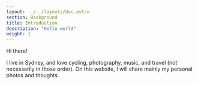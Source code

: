 ```yaml
---
layout: ../../layouts/doc.astro
section: Background
title: Introduction
description: "Hello world"
weight: 1
---
```

Hi there!

I live in Sydney, and love cycling, photography, music, and travel (not necessarily in those order). On this website, I will share mainly my personal photos and thoughts.
